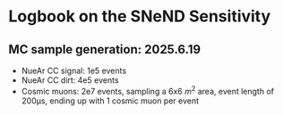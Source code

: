 Logbook on the SNeND Sensitivity
================================

## MC sample generation: 2025.6.19

- NueAr CC signal: 1e5 events
- NueAr CC dirt: 4e5 events
- Cosmic muons: 2e7 events, sampling a 6x6 $m^2$ area, event length of 200µs, 
  ending up with 1 cosmic muon per event

